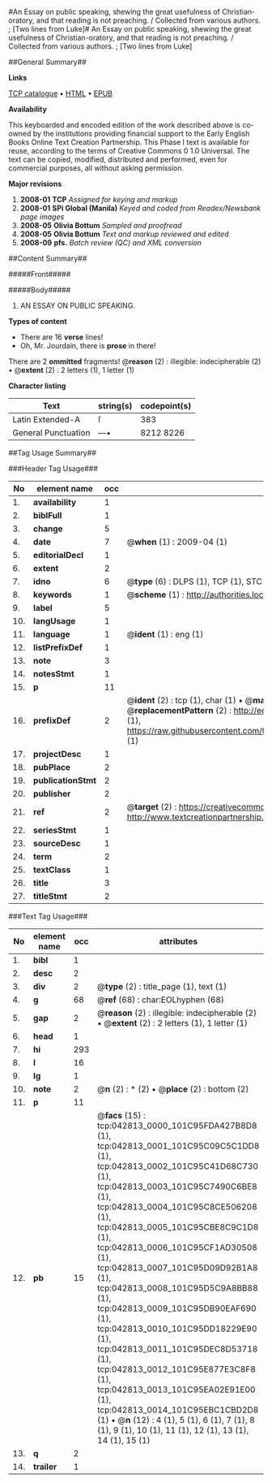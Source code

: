 #An Essay on public speaking, shewing the great usefulness of Christian-oratory, and that reading is not preaching. / Collected from various authors. ; [Two lines from Luke]#
An Essay on public speaking, shewing the great usefulness of Christian-oratory, and that reading is not preaching. / Collected from various authors. ; [Two lines from Luke]

##General Summary##

**Links**

[TCP catalogue](http://www.ota.ox.ac.uk/tcp/)  • 
[HTML](http://tei.it.ox.ac.uk/tcp/Texts-HTML/free/N32/N32543.html)  • 
[EPUB](http://tei.it.ox.ac.uk/tcp/Texts-EPUB/free/N32/N32543.epub)

**Availability**

This keyboarded and encoded edition of the
	       work described above is co-owned by the institutions
	       providing financial support to the Early English Books
	       Online Text Creation Partnership. This Phase I text is
	       available for reuse, according to the terms of Creative
	       Commons 0 1.0 Universal. The text can be copied,
	       modified, distributed and performed, even for
	       commercial purposes, all without asking permission.

**Major revisions**

1. __2008-01__ __TCP__ *Assigned for keying and markup*
1. __2008-01__ __SPi Global (Manila)__ *Keyed and coded from Readex/Newsbank page images*
1. __2008-05__ __Olivia Bottum__ *Sampled and proofread*
1. __2008-05__ __Olivia Bottum__ *Text and markup reviewed and edited*
1. __2008-09__ __pfs.__ *Batch review (QC) and XML conversion*

##Content Summary##

#####Front#####

#####Body#####

1. AN ESSAY ON PUBLIC SPEAKING.

**Types of content**

  * There are 16 **verse** lines!
  * Oh, Mr. Jourdain, there is **prose** in there!

There are 2 **ommitted** fragments! 
 @__reason__ (2) : illegible: indecipherable (2)  •  @__extent__ (2) : 2 letters (1), 1 letter (1)

**Character listing**


|Text|string(s)|codepoint(s)|
|---|---|---|
|Latin Extended-A|ſ|383|
|General Punctuation|—•|8212 8226|

##Tag Usage Summary##

###Header Tag Usage###

|No|element name|occ|attributes|
|---|---|---|---|
|1.|__availability__|1||
|2.|__biblFull__|1||
|3.|__change__|5||
|4.|__date__|7| @__when__ (1) : 2009-04 (1)|
|5.|__editorialDecl__|1||
|6.|__extent__|2||
|7.|__idno__|6| @__type__ (6) : DLPS (1), TCP (1), STC (1), NOTIS (1), IMAGE-SET (1), EVANS-CITATION (1)|
|8.|__keywords__|1| @__scheme__ (1) : http://authorities.loc.gov/ (1)|
|9.|__label__|5||
|10.|__langUsage__|1||
|11.|__language__|1| @__ident__ (1) : eng (1)|
|12.|__listPrefixDef__|1||
|13.|__note__|3||
|14.|__notesStmt__|1||
|15.|__p__|11||
|16.|__prefixDef__|2| @__ident__ (2) : tcp (1), char (1)  •  @__matchPattern__ (2) : ([0-9\-]+):([0-9IVX]+) (1), (.+) (1)  •  @__replacementPattern__ (2) : http://eebo.chadwyck.com/downloadtiff?vid=$1&page=$2 (1), https://raw.githubusercontent.com/textcreationpartnership/Texts/master/tcpchars.xml#$1 (1)|
|17.|__projectDesc__|1||
|18.|__pubPlace__|2||
|19.|__publicationStmt__|2||
|20.|__publisher__|2||
|21.|__ref__|2| @__target__ (2) : https://creativecommons.org/publicdomain/zero/1.0/ (1), http://www.textcreationpartnership.org/docs/. (1)|
|22.|__seriesStmt__|1||
|23.|__sourceDesc__|1||
|24.|__term__|2||
|25.|__textClass__|1||
|26.|__title__|3||
|27.|__titleStmt__|2||


###Text Tag Usage###

|No|element name|occ|attributes|
|---|---|---|---|
|1.|__bibl__|1||
|2.|__desc__|2||
|3.|__div__|2| @__type__ (2) : title_page (1), text (1)|
|4.|__g__|68| @__ref__ (68) : char:EOLhyphen (68)|
|5.|__gap__|2| @__reason__ (2) : illegible: indecipherable (2)  •  @__extent__ (2) : 2 letters (1), 1 letter (1)|
|6.|__head__|1||
|7.|__hi__|293||
|8.|__l__|16||
|9.|__lg__|1||
|10.|__note__|2| @__n__ (2) : * (2)  •  @__place__ (2) : bottom (2)|
|11.|__p__|11||
|12.|__pb__|15| @__facs__ (15) : tcp:042813_0000_101C95FDA427B8D8 (1), tcp:042813_0001_101C95C09C5C1DD8 (1), tcp:042813_0002_101C95C41D68C730 (1), tcp:042813_0003_101C95C7490C6BE8 (1), tcp:042813_0004_101C95C8CE506208 (1), tcp:042813_0005_101C95CBE8C9C1D8 (1), tcp:042813_0006_101C95CF1AD30508 (1), tcp:042813_0007_101C95D09D92B1A8 (1), tcp:042813_0008_101C95D5C9A8BB88 (1), tcp:042813_0009_101C95DB90EAF690 (1), tcp:042813_0010_101C95DD18229E90 (1), tcp:042813_0011_101C95DEC8D53718 (1), tcp:042813_0012_101C95E877E3C8F8 (1), tcp:042813_0013_101C95EA02E91E00 (1), tcp:042813_0014_101C95EBC1CBD2D8 (1)  •  @__n__ (12) : 4 (1), 5 (1), 6 (1), 7 (1), 8 (1), 9 (1), 10 (1), 11 (1), 12 (1), 13 (1), 14 (1), 15 (1)|
|13.|__q__|2||
|14.|__trailer__|1||
